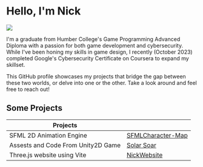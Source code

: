 # Hello, I'm Nick
<a href="https://www.linkedin.com/in/nicholas-melo/"><img src="https://img.shields.io/badge/-LinkedIn-0072b1?&style=for-the-badge&logo=linkedin&logoColor=white" /></a>

I'm a graduate from Humber College's Game Programming Advanced Diploma with a passion for both game development and cybersecurity. While I've been honing my skills in game design, I recently (October 2023) completed Google's Cybersecurity Certificate on Coursera to expand my skillset.

This GitHub profile showcases my projects that bridge the gap between these two worlds, or delve into one or the other. Take a look around and feel free to reach out!

## Some Projects

| Projects                                      |                            |
|-----------------------------------------------|----------------------------|
| SFML 2D Animation Engine                      | <a href= "https://github.com/NicholasRebeloMelo/SFMLCharacter-Map"> SFMLCharacter-Map </a> |
| Assests and Code From Unity2D Game            | <a href= "https://github.com/NicholasRebeloMelo/SolarSoar"> Solar Soar  </a>|
| Three.js website using Vite                   | <a href= "https://github.com/NicholasRebeloMelo/NickWebsite"> NickWebsite </a>|





<!--
**NicholasRebeloMelo/NicholasRebeloMelo** is a ✨ _special_ ✨ repository because its `README.md` (this file) appears on your GitHub profile.

Here are some ideas to get you started:

- 🔭 I’m currently working on ...
- 🌱 I’m currently learning ...
- 👯 I’m looking to collaborate on ...
- 🤔 I’m looking for help with ...
- 💬 Ask me about ...
- 📫 How to reach me: ...
- 😄 Pronouns: ...
- ⚡ Fun fact: ...
-->
